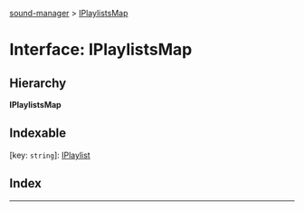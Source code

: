 [sound-manager](../README.md) > [IPlaylistsMap](../interfaces/iplaylistsmap.md)

# Interface: IPlaylistsMap

## Hierarchy

**IPlaylistsMap**

## Indexable

\[key: `string`\]:&nbsp;[IPlaylist](iplaylist.md)
## Index

---

